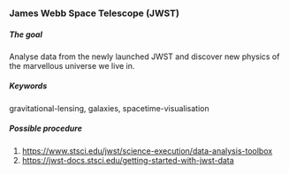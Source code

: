 ### James Webb Space Telescope (JWST)

##### The goal
Analyse data from the newly launched JWST and discover new physics of the marvellous universe we live in.

##### Keywords
gravitational-lensing, galaxies, spacetime-visualisation

##### Possible procedure
1. https://www.stsci.edu/jwst/science-execution/data-analysis-toolbox
2. https://jwst-docs.stsci.edu/getting-started-with-jwst-data
